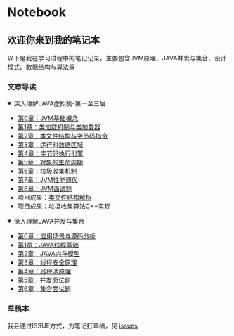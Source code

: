 # Notebook

## 欢迎你来到我的笔记本

以下是我在学习过程中的笔记记录，主要包含JVM原理、JAVA并发与集合、设计模式、数据结构与算法等

### 文章导读

<details open>
    <summary>深入理解JAVA虚拟机-第一至三层</summary>
    
+ [第0章：JVM基础概念](深入理解JAVA虚拟机-第一至三层#第0章jvm基础概念)
+ [第1章：类加载机制与类加载器](深入理解JAVA虚拟机-第一至三层#第1章类加载机制与类加载器)
+ [第2章：类文件结构与字节码指令](深入理解JAVA虚拟机-第一至三层#第2章类文件结构与字节码指令)
+ [第3章：运行时数据区域](深入理解JAVA虚拟机-第一至三层#第3章运行时数据区域)
+ [第4章：字节码执行引擎](深入理解JAVA虚拟机-第一至三层#第4章字节码执行引擎)
+ [第5章：对象的生命周期](深入理解JAVA虚拟机-第一至三层#第5章对象的生命周期)
+ [第6章：垃圾收集机制](深入理解JAVA虚拟机-第一至三层#第6章垃圾收集机制)
+ [第7章：JVM性能调优](深入理解JAVA虚拟机-第一至三层#第7章jvm性能调优)
+ [第8章：JVM面试题](深入理解JAVA虚拟机-第一至三层#第8章jvm面试题)
+ 项目成果：[类文件结构解析](https://github.com/peteryuanpan/ParseClassFile)
+ 项目成果：[垃圾收集算法C++实现](https://github.com/peteryuanpan/garbage-collect-demo)
</details>

<details open>
    <summary>深入理解JAVA并发与集合</summary>

+ [第0章：应用场景与源码分析](深入理解JAVA并发与集合#第0章应用场景与源码分析)
+ [第1章：JAVA线程基础](深入理解JAVA并发与集合#第1章java线程基础)
+ [第2章：JAVA内存模型](深入理解JAVA并发与集合#第2章java内存模型)
+ [第3章：线程安全原理](深入理解JAVA并发与集合#第3章线程安全原理)
+ [第4章：线程池原理](深入理解JAVA并发与集合#第4章线程池原理)
+ [第5章：并发面试题](深入理解JAVA并发与集合#第5章并发面试题)
+ [第6章：集合面试题](深入理解JAVA并发与集合#第6章集合面试题)
</details>

### 草稿本

我会通过ISSUE方式，为笔记打草稿，见 [issues](https://github.com/peteryuanpan/notebook/issues)
